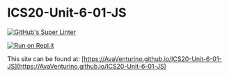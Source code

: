 # ICS20-Unit-6-01-JS

[![GitHub's Super Linter](https://github.com/AvaVenturino/ICS20-Unit-6-01-JS/workflows/GitHub's%20Super%20Linter/badge.svg)](https://github.com/AvaVenturino/ICS20-Unit-6-01-JS/actions)



[![Run on Repl.it](https://repl.it/badge/github/AvaVenturino/ICS20-Unit-6-01-JS)](https://repl.it/github/AvaVenturino/ICS20-Unit-6-01-JS)

This site can be found at: [https://AvaVenturino.github.io/ICS20-Unit-6-01-JS](https://AvaVenturino.github.io/ICS20-Unit-6-01-JS)
